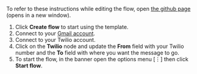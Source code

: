 To refer to these instructions while editing the flow, open [the github page](https://github.com/ot4i/app-connect-templates/blob/master/resources/markdown/Send%20me%20a%20Twilio%20SMS%20when%20a%20new%20message%20arrives%20in%20Gmail_instructions.md) (opens in a new window).

1. Click **Create flow** to start using the template.
1. Connect to your [Gmail account](https://developer.ibm.com/integration/docs/app-connect/how-to-guides-for-apps/use-ibm-app-connect-gmail/).
1. Connect to your Twilio account.
1. Click on the **Twilio** node and update the **From** field with your Twilio number and the **To** field with where you want the message to go.
1. To start the flow, in the banner open the options menu [&#8942;] then click **Start flow**.
